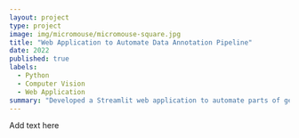 ```yaml
---
layout: project
type: project
image: img/micromouse/micromouse-square.jpg
title: "Web Application to Automate Data Annotation Pipeline"
date: 2022
published: true
labels:
  - Python
  - Computer Vision
  - Web Application
summary: "Developed a Streamlit web application to automate parts of getting video data annotated before being fed into machine learning models."
---
```


Add text here
